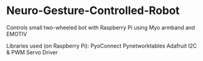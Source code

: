 # Neuro-Gesture-Controlled-Robot
Controls small two-wheeled bot with Raspberry Pi using Myo armband and EMOTIV

Libraries used (on Raspberry Pi):
  PyoConnect
  Pynetworktables
  Adafruit I2C & PWM Servo Driver
